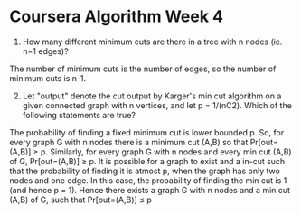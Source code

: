 # Coursera Algorithm Week 4

1. How many different minimum cuts are there in a tree with n nodes (ie. n−1 edges)?

The number of minimum cuts is the number of edges, so the number of minimum cuts is n-1.

2. Let "output" denote the cut output by Karger's min cut algorithm on a given connected graph with n vertices, and let p = 1/(nC2). Which of the following statements are true?

The probability of finding a fixed minimum cut is lower bounded p.
So, for every graph G with n nodes there is a minimum cut (A,B) so that Pr[out=(A,B)] ≥ p.
Similarly, for every graph G with n nodes and every min cut (A,B) of G, Pr[out=(A,B)] ≥ p.
It is possible for a graph to exist and a in-cut such that the probability of finding it is atmost p, when the graph has only two nodes and one edge. In this case, the probability of finding the min cut is 1 (and hence p = 1). Hence there exists a graph G with n nodes and a min cut (A,B) of G, such that Pr[out=(A,B)] ≤ p
